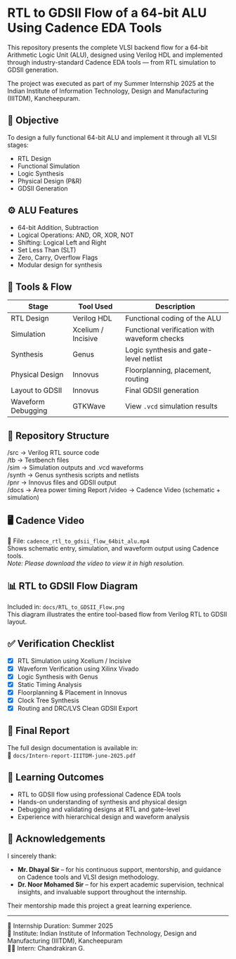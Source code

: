 # RTL to GDSII Flow of a 64-bit ALU Using Cadence EDA Tools

This repository presents the complete VLSI backend flow for a 64-bit Arithmetic Logic Unit (ALU), designed using Verilog HDL and implemented through industry-standard Cadence EDA tools — from RTL simulation to GDSII generation.

The project was executed as part of my Summer Internship 2025 at the Indian Institute of Information Technology, Design and Manufacturing (IIITDM), Kancheepuram.

## 🧠 Objective

To design a fully functional 64-bit ALU and implement it through all VLSI stages:
- RTL Design  
- Functional Simulation  
- Logic Synthesis  
- Physical Design (P&R)  
- GDSII Generation

## ⚙️ ALU Features

- 64-bit Addition, Subtraction  
- Logical Operations: AND, OR, XOR, NOT  
- Shifting: Logical Left and Right  
- Set Less Than (SLT)  
- Zero, Carry, Overflow Flags  
- Modular design for synthesis  

## 🧰 Tools & Flow

| Stage                | Tool Used           | Description                                     |
|---------------------|---------------------|-------------------------------------------------|
| RTL Design          | Verilog HDL         | Functional coding of the ALU                    |
| Simulation          | Xcelium / Incisive  | Functional verification with waveform checks    |
| Synthesis           | Genus               | Logic synthesis and gate-level netlist          |
| Physical Design     | Innovus             | Floorplanning, placement, routing               |
| Layout to GDSII     | Innovus             | Final GDSII generation                          |
| Waveform Debugging  | GTKWave             | View `.vcd` simulation results                  |

## 📁 Repository Structure

/src         → Verilog RTL source code  
/tb          → Testbench files  
/sim         → Simulation outputs and .vcd waveforms  
/synth       → Genus synthesis scripts and netlists  
/pnr         → Innovus files and GDSII output  
/docs        → Area power timing Report
/video       → Cadence Video (schematic + simulation)  

## 🖥️ Cadence Video

🎥 File: `cadence_rtl_to_gdsii_flow_64bit_alu.mp4`  
Shows schematic entry, simulation, and waveform output using Cadence tools.  
*Note: Please download the video to view it in high resolution.*

## 📊 RTL to GDSII Flow Diagram

Included in: `docs/RTL_to_GDSII_Flow.png`  
This diagram illustrates the entire tool-based flow from Verilog RTL to GDSII layout.

## ✅ Verification Checklist

- [x] RTL Simulation using Xcelium / Incisive  
- [x] Waveform Verification using Xilinx Vivado
- [x] Logic Synthesis with Genus  
- [x] Static Timing Analysis  
- [x] Floorplanning & Placement in Innovus  
- [x] Clock Tree Synthesis  
- [x] Routing and DRC/LVS Clean GDSII Export  

## 📄 Final Report

The full design documentation is available in:  
📄 `docs/Intern-report-IIITDM-june-2025.pdf`

## 📘 Learning Outcomes

- RTL to GDSII flow using professional Cadence EDA tools  
- Hands-on understanding of synthesis and physical design  
- Debugging and validating designs at RTL and gate-level  
- Experience with hierarchical design and waveform analysis  

## 🙏 Acknowledgements

I sincerely thank:

- **Mr. Dhayal Sir** – for his continuous support, mentorship, and guidance on Cadence tools and VLSI design methodology.
- **Dr. Noor Mohamed Sir** – for his expert academic supervision, technical insights, and invaluable support throughout the internship.

Their mentorship made this project a great learning experience.

---

📌 Internship Duration: Summer 2025  
🏫 Institute: Indian Institute of Information Technology, Design and Manufacturing (IIITDM), Kancheepuram  
👨‍💻 Intern: Chandrakiran G.
